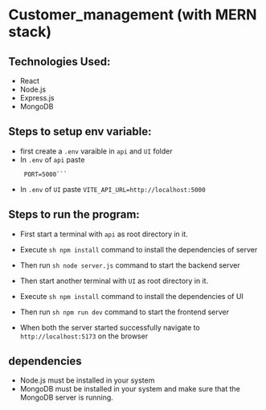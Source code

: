 # Customer_management (with MERN stack)

## Technologies Used:

- React
- Node.js
- Express.js
- MongoDB

## Steps to setup env variable:

- first create a `.env` varaible in `api` and `UI` folder
- In `.env` of `api` paste
  ````MONGO_URI=mongodb://127.0.0.1:27017/customerDB
   PORT=5000```
  ````
- In `.env` of `UI` paste
  `VITE_API_URL=http://localhost:5000`

## Steps to run the program:

- First start a terminal with `api` as root directory in it.
- Execute `sh npm install` command to install the dependencies of server
- Then run `sh node server.js` command to start the backend server

- Then start another terminal with `UI` as root directory in it.
- Execute `sh npm install` command to install the dependencies of UI
- Then run `sh npm run dev` command to start the frontend server

- When both the server started successfully navigate to `http://localhost:5173` on the browser

## dependencies

- Node.js must be installed in your system
- MongoDB must be installed in your system and make sure that the MongoDB server is running.
